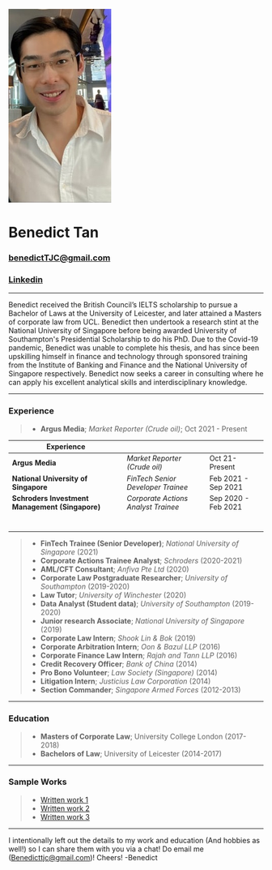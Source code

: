 ![Profile_pic](https://raw.githubusercontent.com/benedicttjc/Resume/gh-pages/Images/206819084_1092948124447480_74458620125560930_n.jpg) 

# Benedict Tan
### benedictTJC@gmail.com
### [Linkedin](https://www.linkedin.com/in/benedicttjc/)
* * *
Benedict received the British Council’s IELTS scholarship to pursue a Bachelor of Laws at the University of Leicester, and later attained a Masters of corporate law from UCL. Benedict then undertook a research stint at the National University of Singapore before being awarded University of Southampton's Presidential Scholarship to do his PhD. Due to the Covid-19 pandemic, Benedict was unable to complete his thesis, and has since been upskilling himself in finance and technology through sponsored training from the Institute of Banking and Finance and the National University of Singapore respectively. Benedict now seeks a career in consulting where he can apply his excellent analytical skills and interdisciplinary knowledge.

* * *
### Experience

> * __Argus Media__; _Market Reporter (Crude oil)_; Oct 2021 - Present





| Experience                                      |                                     |                     |
|-------------------------------------------------|-------------------------------------|---------------------|
| __Argus Media__                                 | _Market Reporter (Crude oil)_       | Oct 21-Present  |
| __National University of Singapore__            | _FinTech Senior Developer Trainee_  | Feb 2021 - Sep 2021 |
| __Schroders Investment Management (Singapore)__ | _Corporate Actions Analyst Trainee_ | Sep 2020 - Feb 2021 |
|             |                             |          |
|             |                             |          |
|             |                             |          |
|             |                             |          |
|             |                             |          |
|             |                             |          |
|             |                             |          |


> * **FinTech Trainee (Senior Developer)**; _National University of Singapore_ (2021)
> * **Corporate Actions Trainee Analyst**; _Schroders_ (2020-2021)
> * **AML/CFT Consultant**; _Anfiva Pte Ltd_ (2020)
> * **Corporate Law Postgraduate Researcher**; _University of Southampton_ (2019-2020)
> * **Law Tutor**; _University of Winchester_ (2020)
> * **Data Analyst (Student data)**; _University of Southampton_ (2019-2020)
> * **Junior research Associate**; _National University of Singapore_ (2019)
> * **Corporate Law Intern**; _Shook Lin & Bok_ (2019)
> * **Corporate Arbitration Intern**; _Oon & Bazul LLP_ (2016)
> * **Corporate Finance Law Intern**; _Rajah and Tann LLP_ (2016)
> * **Credit Recovery Officer**; _Bank of China_ (2014)
> * **Pro Bono Volunteer**; _Law Society (Singapore)_ (2014)
> * **Litigation Intern**; _Justicius Law Corporation_ (2014)
> * **Section Commander**; _Singapore Armed Forces_ (2012-2013)

* * *
### Education
> * **Masters of Corporate Law**; University College London (2017-2018)
> * **Bachelors of Law**; University of Leicester (2014-2017)

* * *
### Sample Works
> * [Written work 1](https://github.com/benedicttjc/Resume/raw/70b0dbf934e56fe0315f752b3a94e1f44965de86/Works/Brexit%E2%80%99s%20Influence%20on%20UK%E2%80%99s%20Corporate%20Takeover%20Defences%20(LLM%20Thesis%2C%20Unpublished).pdf)
> * [Written work 2](https://github.com/benedicttjc/Resume/raw/gh-pages/Works/Access%20to%20Justice%20in%20Theory%20and%20Practice%20-%20Short%20Essay%20(LLM%20Exam%2C%20Unpublished).pdf)
> * [Written work 3](https://github.com/benedicttjc/Resume/raw/gh-pages/Works/Trust%20-%20Short%20Essays%20(LLM%20Exam%2C%20Unpublished).pdf)

* * *
I intentionally left out the details to my work and education (And hobbies as well!) so I can share them with you via a chat! Do email me (Benedicttjc@gmail.com)! Cheers!
-Benedict
